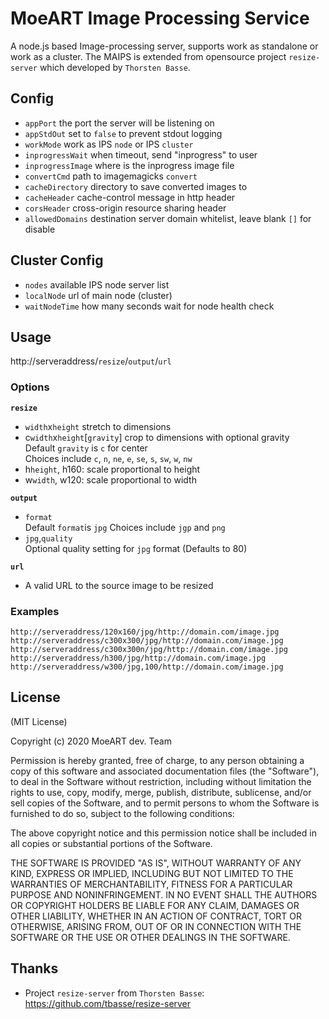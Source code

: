 # MoeART Image Processing Service

A node.js based Image-processing server, supports work as standalone or work as a cluster. The MAIPS is extended from opensource project `resize-server` which developed by `Thorsten Basse`.

## Config

-  `appPort` the port the server will be listening on
-  `appStdOut` set to `false` to prevent stdout logging
-  `workMode` work as IPS `node` or IPS `cluster`
-  `inprogressWait` when timeout, send "inprogress" to user
-  `inprogressImage` where is the inprogress image file
-  `convertCmd` path to imagemagicks `convert`
-  `cacheDirectory` directory to save converted images to
-  `cacheHeader` cache-control message in http header
-  `corsHeader` cross-origin resource sharing header
-  `allowedDomains` destination server domain whitelist, leave blank `[]` for disable

## Cluster Config

-  `nodes` available IPS node server list
-  `localNode` url of main node (cluster)
-  `waitNodeTime` how many seconds wait for node health check

## Usage

http://serveraddress/`resize`/`output`/`url`

### Options

**`resize`**

- `width`x`height` stretch to dimensions
- c`width`x`height`[`gravity`] crop to dimensions with optional gravity  
  Default `gravity` is `c` for center  
  Choices include `c`, `n`, `ne`, `e`, `se`, `s`, `sw`, `w`, `nw`
- h`height`, h160: scale proportional to height
- w`width`, w120: scale proportional to width

**`output`**

- `format`  
  Default `format`is `jpg`
  Choices include `jgp` and `png`
- `jpg`,`quality`  
  Optional quality setting for `jpg` format (Defaults to 80)

**`url`**

- A valid URL to the source image to be resized

### Examples

`http://serveraddress/120x160/jpg/http://domain.com/image.jpg`  
`http://serveraddress/c300x300/jpg/http://domain.com/image.jpg`  
`http://serveraddress/c300x300n/jpg/http://domain.com/image.jpg`  
`http://serveraddress/h300/jpg/http://domain.com/image.jpg`  
`http://serveraddress/w300/jpg,100/http://domain.com/image.jpg`


## License

(MIT License)

Copyright (c) 2020 MoeART dev. Team

Permission is hereby granted, free of charge, to any person obtaining a copy of this software and associated documentation files (the "Software"), to deal in the Software without restriction, including without limitation the rights to use, copy, modify, merge, publish, distribute, sublicense, and/or sell copies of the Software, and to permit persons to whom the Software is furnished to do so, subject to the following conditions:

The above copyright notice and this permission notice shall be included in all copies or substantial portions of the Software.

THE SOFTWARE IS PROVIDED "AS IS", WITHOUT WARRANTY OF ANY KIND, EXPRESS OR IMPLIED, INCLUDING BUT NOT LIMITED TO THE WARRANTIES OF MERCHANTABILITY, FITNESS FOR A PARTICULAR PURPOSE AND NONINFRINGEMENT. IN NO EVENT SHALL THE AUTHORS OR COPYRIGHT HOLDERS BE LIABLE FOR ANY CLAIM, DAMAGES OR OTHER LIABILITY, WHETHER IN AN ACTION OF CONTRACT, TORT OR OTHERWISE, ARISING FROM, OUT OF OR IN CONNECTION WITH THE SOFTWARE OR THE USE OR OTHER DEALINGS IN THE SOFTWARE.

## Thanks
-  Project `resize-server` from `Thorsten Basse`: https://github.com/tbasse/resize-server
